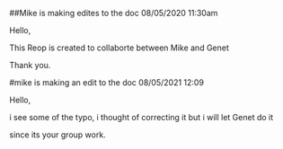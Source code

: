 ##Mike is making edites to the doc 08/05/2020 11:30am

Hello,

This Reop is created to collaborte between Mike and Genet


Thank you.

#mike is making an edit to the doc 08/05/2021 12:09

Hello,

i see some of the typo, i thought of correcting it but i will let Genet do it 

since its your group work. 
